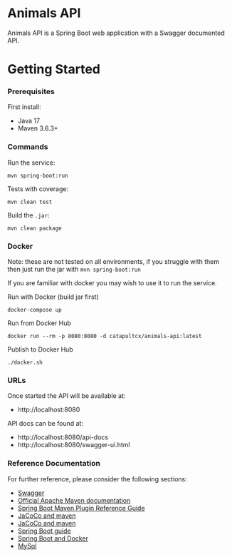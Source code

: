 # Animals API

Animals API is a Spring Boot web application with a Swagger documented API.

# Getting Started

### Prerequisites

First install:

* Java 17
* Maven 3.6.3+

### Commands

Run the service:

    mvn spring-boot:run

Tests with coverage:

    mvn clean test

Build the `.jar`:

    mvn clean package    

### Docker

Note: these are not tested on all environments, if you struggle with them then just run the jar with `mvn spring-boot:run`

If you are familiar with docker you may wish to use it to run the service.

Run with Docker (build jar first)

    docker-compose up

Run from Docker Hub

    docker run --rm -p 8080:8080 -d catapultcx/animals-api:latest

Publish to Docker Hub

    ./docker.sh

### URLs

Once started the API will be available at:

* http://localhost:8080

API docs can be found at:

* http://localhost:8080/api-docs
* http://localhost:8080/swagger-ui.html

### Reference Documentation

For further reference, please consider the following sections:

* [Swagger](https://www.baeldung.com/spring-rest-openapi-documentation)
* [Official Apache Maven documentation](https://maven.apache.org/guides/index.html)
* [Spring Boot Maven Plugin Reference Guide](https://docs.spring.io/spring-boot/docs/2.2.5.RELEASE/maven-plugin/)
* [JaCoCo and maven](https://www.baeldung.com/jacoco)
* [JaCoCo and maven](https://automationrhapsody.com/automated-code-coverage-of-unit-tests-with-jacoco-and-maven)
* [Spring Boot guide](https://spring.io/guides/gs/spring-boot)
* [Spring Boot and Docker](https://spring.io/guides/gs/spring-boot-docker/)
* [MySql](https://spring.io/guides/gs/accessing-data-mysql/)
